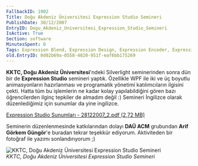 ```yaml
---
FallbackID: 1902
Title: Doğu Akdeniz Üniversitesi Expression Studio Semineri
PublishDate: 30/12/2007
EntryID: Dogu_Akdeniz_Universitesi_Expression_Studio_Semineri
IsActive: True
Section: software
MinutesSpent: 0
Tags: Expression Blend, Expression Design, Expression Encoder, Expression Media, Expression Studio, Expression Web, Seminer, WPF
old.EntryID: 0d02b69a-0558-4820-951f-eaf6bb175269
---
```

**KKTC, Doğu Akdeniz Üniversitesi**'ndeki Silverlight seminerinden sonra
dün bir de **Expression Studio** semineri yaptık. Özellikle WPF ile iki
ve üç boyutlu animasyonların hazırlanması ve programatik yönetimi
katılımcıların ilgisini çekti. Hatta tüm bu işlemlerin ne kadar kolay
yapılabildiğini gören bazı öğrencilerden ilginç tepkiler de almadım
değil :) Semineri İngilizce olarak düzenlediğimiz için sunumlar da yine
ingilizce.

[Expression Studio Sunumları - 28122007\_2.pdf (2,72
MB)](media/Dogu_Akdeniz_Universitesi_Expression_Studio_Semineri/28122007_2.pdf)

Seminerin düzenlenmesinde katkılarından dolayı **DAÜ ACM** grubundan
**Arif Görkem Güngör**'e buradan tekrar teşekkür ediyorum. Aktiviteden
bir fotoğraf ile yazımı sonlandırıyorum ;)

![KKTC, Doğu Akdeniz Üniversitesi Expression Studio
Semineri](media/Dogu_Akdeniz_Universitesi_Expression_Studio_Semineri/28122007_3.jpg)\
*KKTC, Doğu Akdeniz Üniversitesi Expression Studio Semineri*



